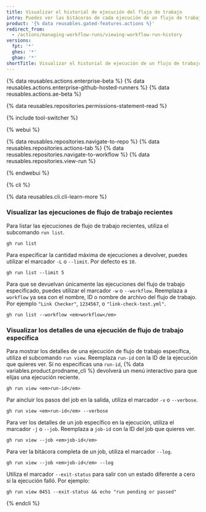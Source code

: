 ```yaml
---
title: Visualizar el historial de ejecución del flujo de trabajo
intro: Puedes ver las bitácoras de cada ejecución de un flujo de trabajo. Las bitácoras incluyen el estado de cada job y de cada paso en un flujo de trabajo.
product: '{% data reusables.gated-features.actions %}'
redirect_from:
  - /actions/managing-workflow-runs/viewing-workflow-run-history
versions:
  fpt: '*'
  ghes: '*'
  ghae: '*'
shortTitle: Visualizar el historial de ejecución de un flujo de trabajo
---
```


{% data reusables.actions.enterprise-beta %}
{% data reusables.actions.enterprise-github-hosted-runners %}
{% data reusables.actions.ae-beta %}

{% data reusables.repositories.permissions-statement-read %}

{% include tool-switcher %}

{% webui %}

{% data reusables.repositories.navigate-to-repo %}
{% data reusables.repositories.actions-tab %}
{% data reusables.repositories.navigate-to-workflow %}
{% data reusables.repositories.view-run %}

{% endwebui %}

{% cli %}

{% data reusables.cli.cli-learn-more %}

### Visualizar las ejecuciones de flujo de trabajo recientes

Para listar las ejecuciones de flujo de trabajo recientes, utiliza el subcomando `run list`.

```shell
gh run list
```

Para especificar la cantidad máxima de ejecuciones a devolver, puedes utilizar el marcador `-L` o `--limit`. Por defecto es `10`.

```shell
gh run list --limit 5
```

Para que se devuelvan únicamente las ejecuciones del flujo de trabajo especificado, puedes utilizar el marcador `-w` o `--workflow`.  Reemplaza a `workflow` ya sea con el nombre, ID o nombre de archivo del flujo de trabajo. Por ejemplo `"Link Checker"`, `1234567`, o `"link-check-test.yml"`.

```shell
gh run list --workflow <em>workflow</em>
```

### Visualizar los detalles de una ejecución de flujo de trabajo específica

Para mostrar los detalles de una ejecución de flujo de trabajo específica, utiliza el subcomando `run view`. Reemplaza `run-id` con la ID de la ejecución que quieres ver. Si no especificas una `run-id`, {% data variables.product.prodname_cli %} devolverá un menú interactivo para que elijas una ejecución reciente.

```shell
gh run view <em>run-id</em>
```

Par aincluir los pasos del job en la salida, utiliza el marcador `-v` o `--verbose`.

```shell
gh run view <em>run-id</em> --verbose
```

Para ver los detalles de un job específico en la ejecución, utiliza el marcador `-j` o `--job`.  Reemplaza a `job-id` con la ID del job que quieres ver.

```shell
gh run view --job <em>job-id</em>
```

Para ver la bitácora completa de un job, utiliza el marcador `--log`.

```shell
gh run view --job <em>job-id</em> --log
```

Utiliza el marcador `--exit-status` para salir con un estado diferente a cero si la ejecución falló. Por ejemplo:

```shell
gh run view 0451 --exit-status && echo "run pending or passed"
```

{% endcli %}
